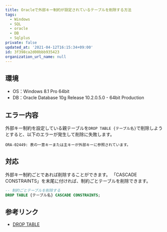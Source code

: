 ```yaml
---
title: Oracleで外部キー制約が設定されているテーブルを削除する方法
tags:
  - Windows
  - SQL
  - oracle
  - DB
  - Sqlplus
private: false
updated_at: '2021-04-12T16:15:34+09:00'
id: 3f398ca2d00bbb935423
organization_url_name: null
---
```

## 環境

- OS：Windows 8.1 Pro 64bit
- DB：Oracle Database 10g Release 10.2.0.5.0 - 64bit Production

## エラー内容

外部キー制約を設定している親テーブルを`DROP TABLE {テーブル名}`で削除しようとすると、以下のエラーが発生して削除に失敗します。

```
ORA-02449: 表の一意キーまたは主キーが外部キーに参照されています。
```

## 対応

外部キー制約ごとであれば削除することができます。
「CASCADE CONSTRAINTS」を末尾に付ければ、制約ごとテーブルを削除できます。

```sql
-- 制約ごとテーブルを削除する
DROP TABLE {テーブル名} CASCADE CONSTRAINTS;
```

## 参考リンク

- [DROP TABLE](https://docs.oracle.com/cd/E16338_01/server.112/b56299/statements_9003.htm)
